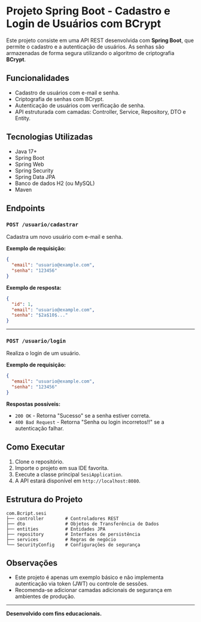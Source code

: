 # Projeto Spring Boot - Cadastro e Login de Usuários com BCrypt

Este projeto consiste em uma API REST desenvolvida com **Spring Boot**, que permite o cadastro e a autenticação de usuários. As senhas são armazenadas de forma segura utilizando o algoritmo de criptografia **BCrypt**.

## Funcionalidades

- Cadastro de usuários com e-mail e senha.
- Criptografia de senhas com BCrypt.
- Autenticação de usuários com verificação de senha.
- API estruturada com camadas: Controller, Service, Repository, DTO e Entity.

## Tecnologias Utilizadas

- Java 17+
- Spring Boot
- Spring Web
- Spring Security
- Spring Data JPA
- Banco de dados H2 (ou MySQL)
- Maven

## Endpoints

### `POST /usuario/cadastrar`

Cadastra um novo usuário com e-mail e senha.

**Exemplo de requisição:**

```json
{
  "email": "usuario@example.com",
  "senha": "123456"
}
```

**Exemplo de resposta:**

```json
{
  "id": 1,
  "email": "usuario@example.com",
  "senha": "$2a$10$..."
}
```

---

### `POST /usuario/login`

Realiza o login de um usuário.

**Exemplo de requisição:**

```json
{
  "email": "usuario@example.com",
  "senha": "123456"
}
```

**Respostas possíveis:**

- `200 OK` - Retorna "Sucesso" se a senha estiver correta.
- `400 Bad Request` - Retorna "Senha ou login incorretos!!" se a autenticação falhar.

## Como Executar

1. Clone o repositório.
2. Importe o projeto em sua IDE favorita.
3. Execute a classe principal `SesiApplication`.
4. A API estará disponível em `http://localhost:8080`.

## Estrutura do Projeto

```
com.Bcript.sesi
├── controller        # Controladores REST
├── dto               # Objetos de Transferência de Dados
├── entities          # Entidades JPA
├── repository        # Interfaces de persistência
├── services          # Regras de negócio
└── SecurityConfig    # Configurações de segurança
```

## Observações

- Este projeto é apenas um exemplo básico e não implementa autenticação via token (JWT) ou controle de sessões.
- Recomenda-se adicionar camadas adicionais de segurança em ambientes de produção.

---

**Desenvolvido com fins educacionais.**
